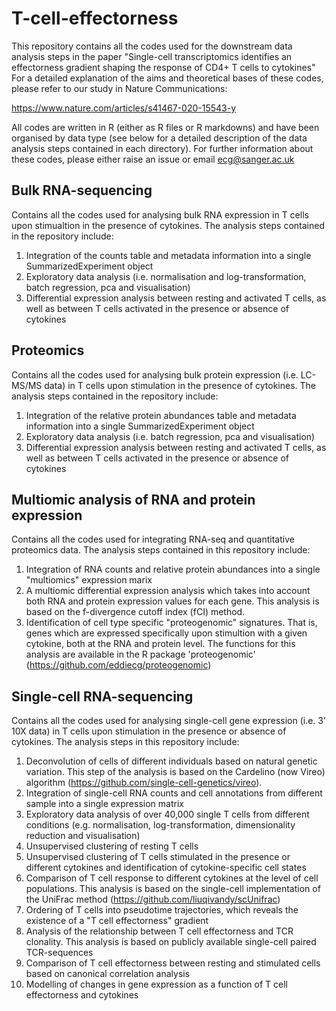 # T-cell-effectorness
This repository contains all the codes used for the downstream data analysis steps in the paper "Single-cell transcriptomics identifies an effectorness gradient shaping the response of CD4+ T cells to cytokines"
For a detailed explanation of the aims and theoretical bases of these codes, please refer to our study in Nature Communications:

https://www.nature.com/articles/s41467-020-15543-y

All codes are written in R (either as R files or R markdowns) and have been organised by data type (see below for a detailed description of the data analysis steps contained in each directory).
For further information about these codes, please either raise an issue or email ecg@sanger.ac.uk

## Bulk RNA-sequencing
Contains all the codes used for analysing bulk RNA expression in T cells upon stimualtion in the presence of cytokines. The analysis steps contained in the repository include:

1) Integration of the counts table and metadata information into a single SummarizedExperiment object
2) Exploratory data analysis (i.e. normalisation and log-transformation, batch regression, pca and visualisation)
3) Differential expression analysis between resting and activated T cells, as well as between T cells activated in the presence or absence of cytokines

## Proteomics
Contains all the codes used for analysing bulk protein expression (i.e. LC-MS/MS data) in T cells upon stimulation in the presence of cytokines. The analysis steps contained in the repository include:

1) Integration of the relative protein abundances table and metadata information into a single SummarizedExperiment object
2) Exploratory data analysis (i.e. batch regression, pca and visualisation)
3) Differential expression analysis between resting and activated T cells, as well as between T cells activated in the presence or absence of cytokines

## Multiomic analysis of RNA and protein expression
Contains all the codes used for integrating RNA-seq and quantitative proteomics data. The analysis steps contained in this repository include:

1) Integration of RNA counts and relative protein abundances into a single "multiomics" expression marix
2) A multiomic differential expression analysis which takes into account both RNA and protein expression values for each gene. This analysis is based on the f-divergence cutoff index (fCI) method.
3) Identification of cell type specific "proteogenomic" signatures. That is, genes which are expressed specifically upon stimultion with a given cytokine, both at the RNA and protein level. The functions for this analysis are available in the R package 'proteogenomic' (https://github.com/eddiecg/proteogenomic)

## Single-cell RNA-sequencing
Contains all the codes used for analysing single-cell gene expression (i.e. 3' 10X data) in T cells upon stimulation in the presence or absence of cytokines. The analysis steps in this repository include:

1) Deconvolution of cells of different individuals based on natural genetic variation. This step of the analysis is based on the Cardelino (now Vireo) algorithm (https://github.com/single-cell-genetics/vireo). 
2) Integration of single-cell RNA counts and cell annotations from different sample into a single expression matrix
3) Exploratory data analysis of over 40,000 single T cells from different conditions (e.g. normalisation, log-transformation, dimensionality reduction and visualisation)
4) Unsupervised clustering of resting T cells
5) Unsupervised clustering of T cells stimulated in the presence or different cytokines and identification of cytokine-specific cell states
6) Comparison of T cell response to different cytokines at the level of cell populations. This analysis is based on the single-cell implementation of the UniFrac method (https://github.com/liuqivandy/scUnifrac)
7) Ordering of T cells into pseudotime trajectories, which reveals the existence of a "T cell effectorness" gradient
8) Analysis of the relationship between T cell effectorness and TCR clonality. This analysis is based on publicly available single-cell paired TCR-sequences
9) Comparison of T cell effectorness between resting and stimulated cells based on canonical correlation analysis
10) Modelling of changes in gene expression as a function of T cell effectorness and cytokines  
